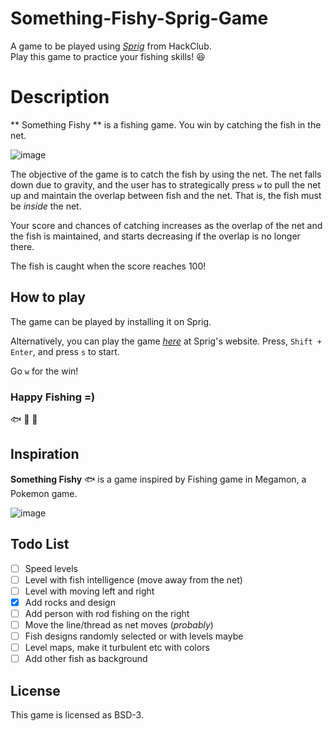 # Something-Fishy-Sprig-Game
A game to be played using [*Sprig*](https://sprig.hackclub.com) from HackClub. 
<br>
Play this game to practice your fishing skills! :laughing:

# Description
** Something Fishy ** is a fishing game. You win by catching the fish in the net. 

![image](https://github.com/user-attachments/assets/edc477de-5c83-46bb-9858-f207e746913b)


The objective of the game is to catch the fish by using the net. The net falls down due to gravity, and the user has to strategically press `w` to pull the net up and maintain the overlap between fish and the net. That is, the fish must be *inside* the net.

Your score and chances of catching increases as the overlap of the net and the fish is maintained, and starts decreasing if the overlap is no longer there. 

The fish is caught when the score reaches 100!

## How to play
The game can be played by installing it on Sprig. 

Alternatively, you can play the game [*here*](https://sprig.hackclub.com/share/tzt4M1tjT0kMtsc39kjZ) at Sprig's website. Press, `Shift + Enter`, and press `s` to start. 

Go `w` for the win!

### Happy Fishing =)
:fish: :tropical_fish: :blowfish:


## Inspiration

**Something Fishy** :fish: is a game inspired by Fishing game in Megamon, a Pokemon game. 

![image](https://github.com/user-attachments/assets/84d2a4c9-2032-49ae-a7ed-b31fefaa6fae)

## Todo List

- [ ] Speed levels 
- [ ] Level with fish intelligence (move away from the net) 
- [ ] Level with moving left and right 
- [x] Add rocks and design 
- [ ] Add person with rod fishing on the right 
- [ ] Move the line/thread as net moves (*probably*) 
- [ ] Fish designs randomly selected or with levels maybe 
- [ ] Level maps, make it turbulent etc with colors 
- [ ] Add other fish as background 

## License
This game is licensed as BSD-3. 


